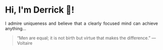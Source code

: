 # Hi, I'm Derrick 👋!
<p align="justify">I admire uniqueness and believe that a clearly focused mind can achieve anything...</p> 
<!-- #quote-start -->
<blockquote>&ldquo;Men are equal; it is not birth but virtue that makes the difference.&rdquo; &mdash; <footer>Voltaire</footer></blockquote>
<!-- #quote-end -->
